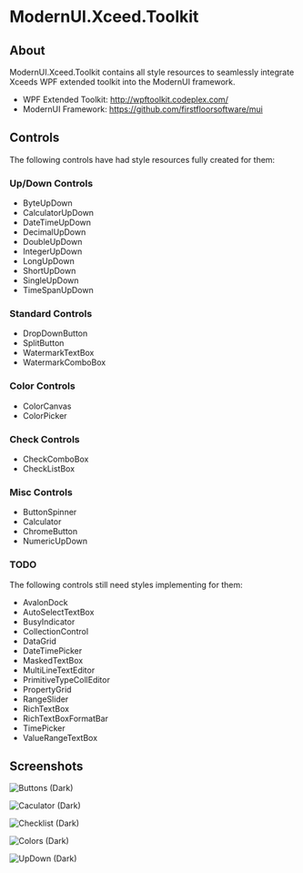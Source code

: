 # ModernUI.Xceed.Toolkit

## About

ModernUI.Xceed.Toolkit contains all style resources to seamlessly integrate Xceeds WPF extended toolkit into the ModernUI framework.

 * WPF Extended Toolkit: http://wpftoolkit.codeplex.com/
 * ModernUI Framework: https://github.com/firstfloorsoftware/mui

## Controls

The following controls have had style resources fully created for them:

### Up/Down Controls

 * ByteUpDown
 * CalculatorUpDown
 * DateTimeUpDown
 * DecimalUpDown
 * DoubleUpDown
 * IntegerUpDown
 * LongUpDown
 * ShortUpDown
 * SingleUpDown
 * TimeSpanUpDown
 
### Standard Controls

 * DropDownButton
 * SplitButton
 * WatermarkTextBox
 * WatermarkComboBox
 
### Color Controls

 * ColorCanvas
 * ColorPicker
 
### Check Controls

 * CheckComboBox
 * CheckListBox
 
### Misc Controls

 * ButtonSpinner
 * Calculator
 * ChromeButton
 * NumericUpDown

### TODO

The following controls still need styles implementing for them:

 * AvalonDock
 * AutoSelectTextBox
 * BusyIndicator
 * CollectionControl
 * DataGrid
 * DateTimePicker
 * MaskedTextBox
 * MultiLineTextEditor
 * PrimitiveTypeCollEditor
 * PropertyGrid
 * RangeSlider
 * RichTextBox
 * RichTextBoxFormatBar
 * TimePicker
 * ValueRangeTextBox
 
## Screenshots

![Buttons (Dark)](https://raw.githubusercontent.com/samoatesgames/mui.extended.toolkit/master/Screenshots/Buttons-Dark.png "Buttons (Dark)")

![Caculator (Dark)](https://raw.githubusercontent.com/samoatesgames/mui.extended.toolkit/master/Screenshots/Caculator-Dark.png "Caculator (Dark)")

![Checklist (Dark)](https://raw.githubusercontent.com/samoatesgames/mui.extended.toolkit/master/Screenshots/Checklist-Dark.png "Checklist (Dark)")

![Colors (Dark)](https://raw.githubusercontent.com/samoatesgames/mui.extended.toolkit/master/Screenshots/Colors-Back.png "Colors (Dark)")

![UpDown (Dark)](https://raw.githubusercontent.com/samoatesgames/mui.extended.toolkit/master/Screenshots/UpDown-Dark.png "UpDown (Dark)")
